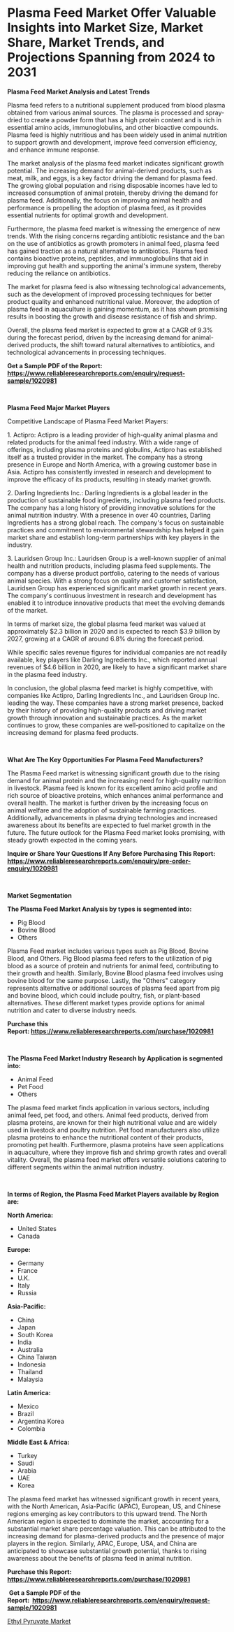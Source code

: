 <p><h1>Plasma Feed Market Offer Valuable Insights into Market Size, Market Share, Market Trends, and Projections Spanning from 2024 to 2031</h1></p><p><strong>Plasma Feed Market Analysis and Latest Trends</strong></p>
<p><p>Plasma feed refers to a nutritional supplement produced from blood plasma obtained from various animal sources. The plasma is processed and spray-dried to create a powder form that has a high protein content and is rich in essential amino acids, immunoglobulins, and other bioactive compounds. Plasma feed is highly nutritious and has been widely used in animal nutrition to support growth and development, improve feed conversion efficiency, and enhance immune response.</p><p>The market analysis of the plasma feed market indicates significant growth potential. The increasing demand for animal-derived products, such as meat, milk, and eggs, is a key factor driving the demand for plasma feed. The growing global population and rising disposable incomes have led to increased consumption of animal protein, thereby driving the demand for plasma feed. Additionally, the focus on improving animal health and performance is propelling the adoption of plasma feed, as it provides essential nutrients for optimal growth and development.</p><p>Furthermore, the plasma feed market is witnessing the emergence of new trends. With the rising concerns regarding antibiotic resistance and the ban on the use of antibiotics as growth promoters in animal feed, plasma feed has gained traction as a natural alternative to antibiotics. Plasma feed contains bioactive proteins, peptides, and immunoglobulins that aid in improving gut health and supporting the animal's immune system, thereby reducing the reliance on antibiotics.</p><p>The market for plasma feed is also witnessing technological advancements, such as the development of improved processing techniques for better product quality and enhanced nutritional value. Moreover, the adoption of plasma feed in aquaculture is gaining momentum, as it has shown promising results in boosting the growth and disease resistance of fish and shrimp.</p><p>Overall, the plasma feed market is expected to grow at a CAGR of 9.3% during the forecast period, driven by the increasing demand for animal-derived products, the shift toward natural alternatives to antibiotics, and technological advancements in processing techniques.</p></p>
<p><strong>Get a Sample PDF of the Report:&nbsp; <a href="https://www.reliableresearchreports.com/enquiry/request-sample/1020981">https://www.reliableresearchreports.com/enquiry/request-sample/1020981</a></strong></p>
<p>&nbsp;</p>
<p><strong>Plasma Feed Major Market Players</strong></p>
<p><p>Competitive Landscape of Plasma Feed Market Players:</p><p>1. Actipro: Actipro is a leading provider of high-quality animal plasma and related products for the animal feed industry. With a wide range of offerings, including plasma proteins and globulins, Actipro has established itself as a trusted provider in the market. The company has a strong presence in Europe and North America, with a growing customer base in Asia. Actipro has consistently invested in research and development to improve the efficacy of its products, resulting in steady market growth.</p><p>2. Darling Ingredients Inc.: Darling Ingredients is a global leader in the production of sustainable food ingredients, including plasma feed products. The company has a long history of providing innovative solutions for the animal nutrition industry. With a presence in over 40 countries, Darling Ingredients has a strong global reach. The company's focus on sustainable practices and commitment to environmental stewardship has helped it gain market share and establish long-term partnerships with key players in the industry.</p><p>3. Lauridsen Group Inc.: Lauridsen Group is a well-known supplier of animal health and nutrition products, including plasma feed supplements. The company has a diverse product portfolio, catering to the needs of various animal species. With a strong focus on quality and customer satisfaction, Lauridsen Group has experienced significant market growth in recent years. The company's continuous investment in research and development has enabled it to introduce innovative products that meet the evolving demands of the market.</p><p>In terms of market size, the global plasma feed market was valued at approximately $2.3 billion in 2020 and is expected to reach $3.9 billion by 2027, growing at a CAGR of around 6.8% during the forecast period.</p><p>While specific sales revenue figures for individual companies are not readily available, key players like Darling Ingredients Inc., which reported annual revenues of $4.6 billion in 2020, are likely to have a significant market share in the plasma feed industry.</p><p>In conclusion, the global plasma feed market is highly competitive, with companies like Actipro, Darling Ingredients Inc., and Lauridsen Group Inc. leading the way. These companies have a strong market presence, backed by their history of providing high-quality products and driving market growth through innovation and sustainable practices. As the market continues to grow, these companies are well-positioned to capitalize on the increasing demand for plasma feed products.</p></p>
<p>&nbsp;</p>
<p><strong>What Are The Key Opportunities For Plasma Feed Manufacturers?</strong></p>
<p><p>The Plasma Feed market is witnessing significant growth due to the rising demand for animal protein and the increasing need for high-quality nutrition in livestock. Plasma feed is known for its excellent amino acid profile and rich source of bioactive proteins, which enhances animal performance and overall health. The market is further driven by the increasing focus on animal welfare and the adoption of sustainable farming practices. Additionally, advancements in plasma drying technologies and increased awareness about its benefits are expected to fuel market growth in the future. The future outlook for the Plasma Feed market looks promising, with steady growth expected in the coming years.</p></p>
<p><strong>Inquire or Share Your Questions If Any Before Purchasing This Report: <a href="https://www.reliableresearchreports.com/enquiry/pre-order-enquiry/1020981">https://www.reliableresearchreports.com/enquiry/pre-order-enquiry/1020981</a></strong></p>
<p>&nbsp;</p>
<p><strong>Market Segmentation</strong></p>
<p><strong>The Plasma Feed Market Analysis by types is segmented into:</strong></p>
<p><ul><li>Pig Blood</li><li>Bovine Blood</li><li>Others</li></ul></p>
<p><p>Plasma Feed market includes various types such as Pig Blood, Bovine Blood, and Others. Pig Blood plasma feed refers to the utilization of pig blood as a source of protein and nutrients for animal feed, contributing to their growth and health. Similarly, Bovine Blood plasma feed involves using bovine blood for the same purpose. Lastly, the "Others" category represents alternative or additional sources of plasma feed apart from pig and bovine blood, which could include poultry, fish, or plant-based alternatives. These different market types provide options for animal nutrition and cater to diverse industry needs.</p></p>
<p><strong>Purchase this Report:&nbsp;<a href="https://www.reliableresearchreports.com/purchase/1020981">https://www.reliableresearchreports.com/purchase/1020981</a></strong></p>
<p>&nbsp;</p>
<p><strong>The Plasma Feed Market Industry Research by Application is segmented into:</strong></p>
<p><ul><li>Animal Feed</li><li>Pet Food</li><li>Others</li></ul></p>
<p><p>The plasma feed market finds application in various sectors, including animal feed, pet food, and others. Animal feed products, derived from plasma proteins, are known for their high nutritional value and are widely used in livestock and poultry nutrition. Pet food manufacturers also utilize plasma proteins to enhance the nutritional content of their products, promoting pet health. Furthermore, plasma proteins have seen applications in aquaculture, where they improve fish and shrimp growth rates and overall vitality. Overall, the plasma feed market offers versatile solutions catering to different segments within the animal nutrition industry.</p></p>
<p>&nbsp;</p>
<p><strong>In terms of Region, the Plasma Feed Market Players available by Region are:</strong></p>
<p>
    <p> <strong> North America: </strong>
        <ul>
            <li>United States</li>
            <li>Canada</li>
        </ul>
        </p> 
    <p> <strong> Europe: </strong>
        <ul>
            <li>Germany</li>
            <li>France</li>
            <li>U.K.</li>
            <li>Italy</li>
            <li>Russia</li>
        </ul>
        </p> 
    <p> <strong> Asia-Pacific: </strong>
        <ul>
            <li>China</li>
            <li>Japan</li>
            <li>South Korea</li>
            <li>India</li>
            <li>Australia</li>
            <li>China Taiwan</li>
            <li>Indonesia</li>
            <li>Thailand</li>
            <li>Malaysia</li>
        </ul>
        </p> 
    <p> <strong> Latin America: </strong>
        <ul>
            <li>Mexico</li>
            <li>Brazil</li>
            <li>Argentina Korea</li>
            <li>Colombia</li>
        </ul>
        </p> 
    <p> <strong> Middle East & Africa: </strong>
        <ul>
            <li>Turkey</li>
            <li>Saudi</li>
            <li>Arabia</li>
            <li>UAE</li>
            <li>Korea</li>
        </ul>
    </p>
    </p>
<p><p>The plasma feed market has witnessed significant growth in recent years, with the North American, Asia-Pacific (APAC), European, US, and Chinese regions emerging as key contributors to this upward trend. The North American region is expected to dominate the market, accounting for a substantial market share percentage valuation. This can be attributed to the increasing demand for plasma-derived products and the presence of major players in the region. Similarly, APAC, Europe, USA, and China are anticipated to showcase substantial growth potential, thanks to rising awareness about the benefits of plasma feed in animal nutrition.</p></p>
<p><strong>Purchase this Report: <a href="https://www.reliableresearchreports.com/purchase/1020981">https://www.reliableresearchreports.com/purchase/1020981</a></strong></p>
<p>&nbsp;<strong>Get a Sample PDF of the Report:&nbsp;&nbsp;<a href="https://www.reliableresearchreports.com/enquiry/request-sample/1020981">https://www.reliableresearchreports.com/enquiry/request-sample/1020981</a></strong></p>
<p><strong></strong></p>
<p><p><a href="https://www.linkedin.com/pulse/decoding-ethyl-pyruvate-market-deep-dive-latest-trends-segmentation-8aeze/">Ethyl Pyruvate Market</a></p></p>